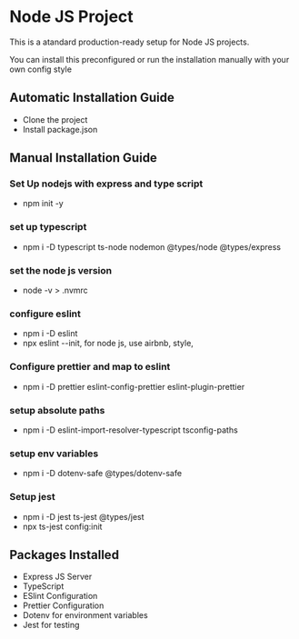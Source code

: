 # Node JS Project
This is a atandard production-ready setup for Node JS projects.

You can install this preconfigured or run the installation manually with your own config style

## Automatic Installation Guide
- Clone the project
- Install package.json

## Manual Installation Guide

### Set Up nodejs with express and type script
- npm init -y

### set up typescript
- npm i -D typescript ts-node nodemon @types/node @types/express

### set the node js version
- node -v > .nvmrc

### configure eslint
- npm i -D eslint
- npx eslint --init, for node js, use airbnb, style, 

### Configure prettier and map to eslint
- npm i -D prettier eslint-config-prettier eslint-plugin-prettier

### setup absolute paths
- npm i -D eslint-import-resolver-typescript tsconfig-paths

### setup env variables
- npm i -D dotenv-safe @types/dotenv-safe

### Setup jest
- npm i -D jest ts-jest @types/jest
- npx ts-jest config:init


## Packages Installed
- Express JS Server
- TypeScript
- ESlint Configuration
- Prettier Configuration
- Dotenv for environment variables
- Jest for testing
